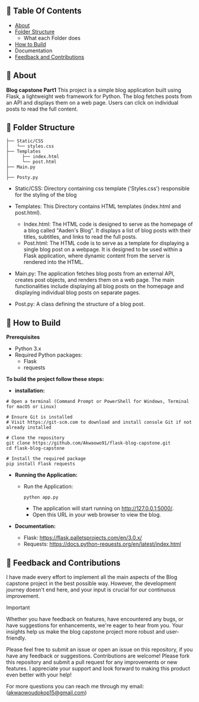##  📖 Table Of Contents
- [About](https://github.com/Akwaowo91/Blog-Capstone-Part1/new/master?filename=README.md#-about) 
- [Folder Structure](https://github.com/Akwaowo91/Blog-Capstone-Part1/new/master?filename=README.md#-folder-structure)
  - What each Folder does
- [How to Build](https://github.com/Akwaowo91/Blog-Capstone-Part1/new/master?filename=README.md#-how-to-build)
- Documentation
- [Feedback and Contributions](https://github.com/Akwaowo91/Blog-Capstone-Part1/new/master?filename=README.md#-feedback-and-contributions)

## 🚀 About
**Blog capstone Part1** This project is a simple blog application built using Flask, a lightweight web framework for Python. The blog fetches posts from an API and displays them on a web page. Users can click on individual posts to read the full content.

## 📄 Folder Structure
    ├── Static/CSS
    │   └── styles.css     
    ├── Templates
    │     ├── index.html
    │     └── post.html
    ├── Main.py
    │
    ├── Posty.py
  - Static/CSS: Directory containing css template ('Styles.css') responsible for the styling of the blog
  - Templates: This Directory contains HTML templates (index.html and post.html).
      - Index.html: The HTML code is designed to serve as the homepage of a blog called "Aaden's Blog". It displays a list of blog posts with their titles, subtitles, and links to read the full posts.
      - Post.html: The HTML code is to serve as a template for displaying a single blog post on a webpage. It is designed to be used within a Flask application, where dynamic content from the server is rendered into the HTML.
       
  - Main.py: The application fetches blog posts from an external API, creates post objects, and renders them on a web page. The main functionalities include displaying all blog posts on the homepage and displaying individual blog posts on separate pages. 
  - Post.py: A class defining the structure of a blog post.    

    
## 📝 How to Build
**Prerequisites**
- Python 3.x
- Required Python packages:
  - Flask
  - requests
 
**To build the project follow these steps:**
  - **installation:**

```shell
# Open a terminal (Command Prompt or PowerShell for Windows, Terminal for macOS or Linux)

# Ensure Git is installed
# Visit https://git-scm.com to download and install console Git if not already installed
            
# Clone the repository
git clone https://github.com/Akwaowo91/flask-blog-capstone.git
cd flask-blog-capstone        

# Install the required package
pip install Flask requests
```
  - **Running the Application:**
       - Run the Application:
         ```shell
         python app.py
         ```
           - The application will start running on http://127.0.0.1:5000/.
           - Open this URL in your web browser to view the blog.
            
  - **Documentation:**
      - Flask: https://flask.palletsprojects.com/en/3.0.x/
      - Requests: https://docs.python-requests.org/en/latest/index.html

## 🤝 Feedback and Contributions
I have made every effort to implement all the main aspects of the Blog capstone project in the best possible way. However, the development journey doesn't end here, and your input is crucial for our continuous improvement.

> [!IMPORTANT]
> Whether you have feedback on features, have encountered any bugs, or have suggestions for enhancements, we're eager to hear from you. Your insights help us make the blog capstone project more robust and user-friendly.

Please feel free to submit an issue or open an issue on this repository, if you have any feedback or suggestions.
Contributions are welcome! Please fork this repository and submit a pull request for any improvements or new features.
I appreciate your support and look forward to making this product even better with your help!

For more questions you can reach me through my email: (akwaowoudokop15@gmail.com)

